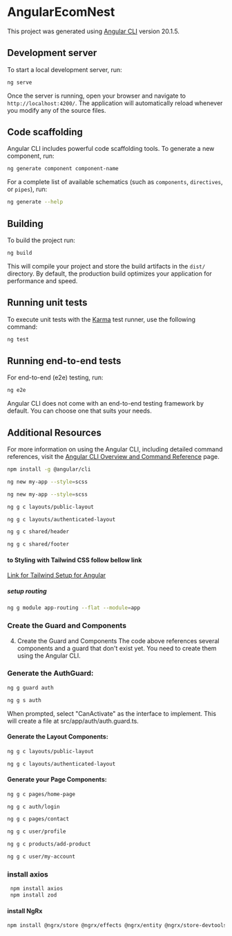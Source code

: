 # AngularEcomNest

This project was generated using [Angular CLI](https://github.com/angular/angular-cli) version 20.1.5.

## Development server

To start a local development server, run:

```bash
ng serve
```

Once the server is running, open your browser and navigate to `http://localhost:4200/`. The application will automatically reload whenever you modify any of the source files.

## Code scaffolding

Angular CLI includes powerful code scaffolding tools. To generate a new component, run:

```bash
ng generate component component-name
```

For a complete list of available schematics (such as `components`, `directives`, or `pipes`), run:

```bash
ng generate --help
```

## Building

To build the project run:

```bash
ng build
```

This will compile your project and store the build artifacts in the `dist/` directory. By default, the production build optimizes your application for performance and speed.

## Running unit tests

To execute unit tests with the [Karma](https://karma-runner.github.io) test runner, use the following command:

```bash
ng test
```

## Running end-to-end tests

For end-to-end (e2e) testing, run:

```bash
ng e2e
```

Angular CLI does not come with an end-to-end testing framework by default. You can choose one that suits your needs.

## Additional Resources

For more information on using the Angular CLI, including detailed command references, visit the [Angular CLI Overview and Command Reference](https://angular.dev/tools/cli) page.

```sh
npm install -g @angular/cli

ng new my-app --style=scss

ng new my-app --style=scss

ng g c layouts/public-layout

ng g c layouts/authenticated-layout

ng g c shared/header

ng g c shared/footer
```

#### to Styling with Tailwind CSS follow bellow link

[Link for Tailwind Setup for Angular](https://tailwindcss.com/docs/installation/framework-guides/angular)

##### setup routing

```sh
ng g module app-routing --flat --module=app
```

### Create the Guard and Components

4. Create the Guard and Components
   The code above references several components and a guard that don't exist yet. You need to create them using the Angular CLI.

### Generate the AuthGuard:

```sh
ng g guard auth

ng g s auth
```

When prompted, select "CanActivate" as the interface to implement. This will create a file at src/app/auth/auth.guard.ts.

#### Generate the Layout Components:

```sh
ng g c layouts/public-layout

ng g c layouts/authenticated-layout
```

#### Generate your Page Components:

```sh
ng g c pages/home-page

ng g c auth/login

ng g c pages/contact

ng g c user/profile

ng g c products/add-product

ng g c user/my-account
```

### install axios

```sh
 npm install axios
 npm install zod
```

#### install NgRx

```sh
npm install @ngrx/store @ngrx/effects @ngrx/entity @ngrx/store-devtools
```
